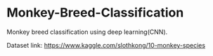 # Monkey-Breed-Classification
Monkey breed classification using deep learning(CNN).

Dataset link: https://www.kaggle.com/slothkong/10-monkey-species
